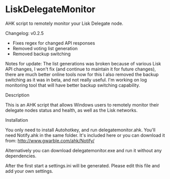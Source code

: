 # LiskDelegateMonitor
AHK script to remotely monitor your Lisk Delegate node.

Changelog:
v0.2.5
 - Fixes regex for changed API responses
 - Removed voting list generation
 - Removed backup switching
 
Notes for update:
The list generations was broken because of various Lisk API changes, I won't fix (and continue to maintain it for future changes), there are much better online tools now for this
I also removed the backup switching as it was in beta, and not really useful. I'm working on log monitoring tool that will have better backup switching capability.

Description

This is an AHK script that allows Windows users to remotely monitor their delegate nodes status and health, as well as the Lisk networks.

Installation

You only need to install Autohotkey, and run delegatemonitor.ahk.
You'll need Notify.ahk in the same folder. It's included here or you can download it from: http://www.gwarble.com/ahk/Notify/

Alternatively you can download delegatemonitor.exe and run it without any dependencies.

After the first start a settings.ini will be generated. Please edit this file and add your own settings.
